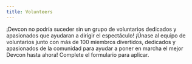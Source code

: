 ```yaml
---
title: Volunteers
---
```


¡Devcon no podría suceder sin un grupo de voluntarios dedicados y apasionados que ayudaran a dirigir el espectáculo! ¡Únase al equipo de voluntarios junto con más de 100 miembros divertidos, dedicados y apasionados de la comunidad para ayudar a poner en marcha el mejor Devcon hasta ahora! Complete el formulario para aplicar.
